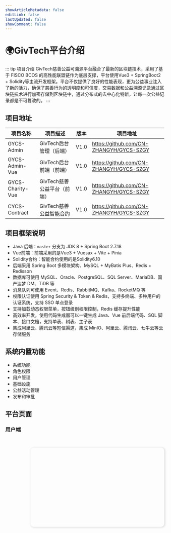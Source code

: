 ```yaml
---
showArticleMetadata: false
editLink: false
lastUpdated: false
showComment: false
---
```


# 🌍GivTech平台介绍

::: tip 项目介绍
GivTech慈善公益可溯源平台融合了最新的区块链技术，采用了基于 FISCO BCOS 的高性能联盟链作为底层支撑，平台使用Vue3 + SpringBoot2 + Solidity等主流开发框架。平台不仅提供了良好的性能表现，更为公益事业注入了新的活力，确保了慈善行为的透明度和可信度，交易数据和公益溯源记录通过区块链技术进行加密存储到区块链中，通过分布式的去中心化特新，让每一次公益记录都是不可篡改的。
:::



## 项目地址

| 项目名称         | 项目描述                    | 版本 | 项目地址                                |
| ---------------- | --------------------------- | ---- | --------------------------------------- |
| GYCS-Admin       | GivTech后台管理（后端）     | V1.0 | https://github.com/CN-ZHANGYH/GYCS-SZGY |
| GYCS-Admin-Vue   | GivTech后台前端（前端）     | V1.0 | https://github.com/CN-ZHANGYH/GYCS-SZGY |
| GYCS-Charity-Vue | GivTech慈善公益平台（前端） | V1.0 | https://github.com/CN-ZHANGYH/GYCS-SZGY |
| CYCS-Contract    | GivTech慈善公益智能合约     | V1.0 | https://github.com/CN-ZHANGYH/GYCS-SZGY |



## 项目框架说明

- Java 后端：`master` 分支为 JDK 8 + Spring Boot 2.7.18
- Vue前端：前端采用的是Vue3 + Vuesax + Vite + Pinia
- Solidity合约：智能合约使用的是Solidity6.10
- 后端采用 Spring Boot 多模块架构、MySQL + MyBatis Plus、Redis + Redisson
- 数据库可使用 MySQL、Oracle、PostgreSQL、SQL Server、MariaDB、国产达梦 DM、TiDB 等
- 消息队列可使用 Event、Redis、RabbitMQ、Kafka、RocketMQ 等
- 权限认证使用 Spring Security & Token & Redis，支持多终端、多种用户的认证系统，支持 SSO 单点登录
- 支持加载动态权限菜单，按钮级别权限控制，Redis 缓存提升性能
- 高效率开发，使用代码生成器可以一键生成 Java、Vue 前后端代码、SQL 脚本、接口文档，支持单表、树表、主子表
- 集成阿里云、腾讯云等短信渠道，集成 MinIO、阿里云、腾讯云、七牛云等云存储服务



## 系统内置功能

- 系统功能
- 角色权限
- 用户管理
- 基础设施
- 公益活动管理
- 发布和审批



## 平台页面

### 用户端
<div style="display: flex;justify-content: center;align-content: center;margin-left: 80px;">
    <div style="box-shadow: 2px 1px 5px 2px rgba(0, 0, 0, 0.1);border-radius: 10px;height: auto;margin-top: 30px;width: 100%;">
        <div style="display: flex;justify-content: space-between;padding: 10px 10px;margin-bottom: 30px;">
            <div>
                <img style="border-radius: 10px;" src="https://blog-1304715799.cos.ap-nanjing.myqcloud.com/imgs/%E5%8F%82%E4%B8%8E%E6%8A%95%E7%A5%A8%E9%A1%B5%E9%9D%A2.png?imageSlim" alt="" >
            </div>
            <div >
                <img style="border-radius: 10px;" src="https://blog-1304715799.cos.ap-nanjing.myqcloud.com/imgs/%E5%88%86%E9%A1%B5%E6%9F%A5%E8%AF%A2%E6%89%80%E6%9C%89%E6%BA%AF%E6%BA%90%E4%BF%A1%E6%81%AF.png?imageSlim" alt="">
            </div>
        </div>
        <div style="display: flex;justify-content: space-between;padding: 10px 10px;margin-bottom: 30px;">
            <div>
                <img style="border-radius: 10px;" src="https://blog-1304715799.cos.ap-nanjing.myqcloud.com/imgs/%25E5%2585%25AC%25E7%259B%258A%25E6%258D%2590%25E6%25AC%25BE%25E4%25BA%25A4%25E6%2598%2593%25E6%25BA%25AF%25E6%25BA%2590%25E8%25AE%25B0%25E5%25BD%2595%25E5%259B%25BE.png?imageSlim      " alt="">
            </div>
            <div>
                <img style="border-radius: 10px;" src="https://blog-1304715799.cos.ap-nanjing.myqcloud.com/imgs/%E5%85%AC%E7%9B%8A%E7%89%A9%E8%B5%84%E6%8D%90%E8%B5%A0%E6%BA%AF%E6%BA%90%E8%AE%B0%E5%BD%95%E5%9B%BE.png?imageSlim" alt="">
            </div>
        </div>
        <div style="display: flex;justify-content: space-between;padding: 10px 10px;margin-bottom: 30px;">
            <div>
                <img style="border-radius: 10px;" src="https://blog-1304715799.cos.ap-nanjing.myqcloud.com/imgs/%E5%85%AC%E7%9B%8A%E7%89%A9%E8%B5%84%E6%8D%90%E8%B5%A0%E6%BA%AF%E6%BA%90%E8%AF%A6%E7%BB%86%E4%BF%A1%E6%81%AF.png?imageSlim" alt="">
            </div>
            <div>
                <img style="border-radius: 10px;" src="https://blog-1304715799.cos.ap-nanjing.myqcloud.com/imgs/%E9%93%B6%E8%A1%8C%E5%8D%A1%E8%BD%AC%E8%B4%A6%E8%AF%A6%E7%BB%86%E6%BA%AF%E6%BA%90%E4%BF%A1%E6%81%AF.png?imageSlim" alt="">
            </div>
        </div>
        <div style="display: flex;justify-content: space-between;padding: 10px 10px;margin-bottom: 30px;">
            <div>
                <img style="border-radius: 10px;" src="https://blog-1304715799.cos.ap-nanjing.myqcloud.com/imgs/%E7%89%A9%E8%B5%84%E6%8D%90%E8%B5%A0%E9%A1%B5%E9%9D%A2.png?imageSlim" alt="">
            </div>
            <div>
                <img style="border-radius: 10px;" src="https://blog-1304715799.cos.ap-nanjing.myqcloud.com/imgs/%E5%85%AC%E7%9B%8A%E6%8D%90%E6%AC%BE%E6%BA%AF%E6%BA%90%E8%AF%A6%E7%BB%86.png?imageSlim" alt="">
            </div>
        </div>
        <div style="display: flex;justify-content: space-between;padding: 10px 10px;margin-bottom: 30px;">
            <div>
                <img style="border-radius: 10px;" src="https://blog-1304715799.cos.ap-nanjing.myqcloud.com/imgs/%E5%85%AC%E7%9B%8A%E6%8D%90%E6%AC%BE%E6%BA%AF%E6%BA%90%E8%AF%A6%E7%BB%86%E4%BA%A4%E6%98%93%E5%9B%9E%E6%89%A7.png?imageSlim" alt="">
            </div>
            <div>
                <img style="border-radius: 10px;" src="https://blog-1304715799.cos.ap-nanjing.myqcloud.com/imgs/%E9%93%B6%E8%A1%8C%E5%8D%A1%E8%BD%AC%E8%B4%A6%E6%BA%AF%E6%BA%90%E6%9F%A5%E8%AF%A2.png?imageSlim" alt="">
            </div>
        </div>
    </div>
    </div>